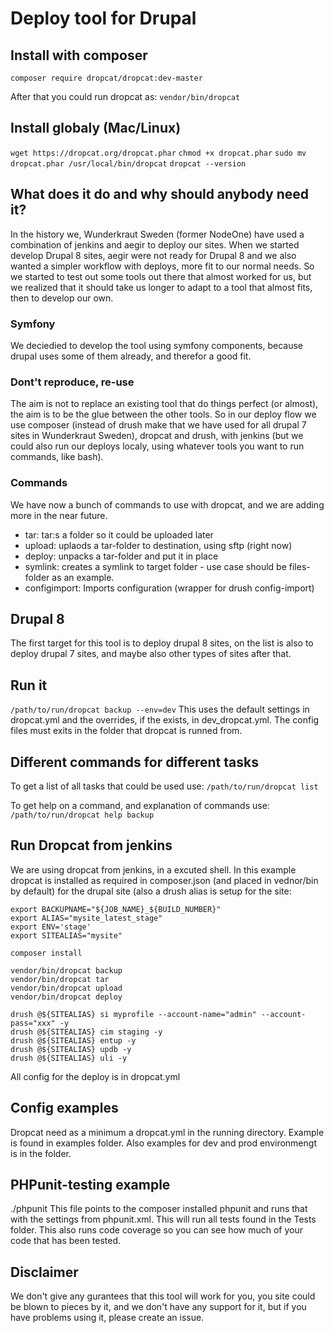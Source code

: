 # Deploy tool for Drupal

## Install with composer
`composer require dropcat/dropcat:dev-master`

After that you could run dropcat as: `vendor/bin/dropcat`

## Install globaly (Mac/Linux)
`wget https://dropcat.org/dropcat.phar`
`chmod +x dropcat.phar`
`sudo mv dropcat.phar /usr/local/bin/dropcat`
`dropcat --version`

## What does it do and why should anybody need it?
In the history we, Wunderkraut Sweden (former NodeOne) have used a combination 
of jenkins and aegir to deploy our sites. When we started develop Drupal 8 
sites, aegir were not ready for Drupal 8 and we also wanted a simpler workflow 
with deploys, more fit to our normal needs. So we started to test out some tools 
out there that almost worked for us, but we realized that it should take us 
longer to adapt to a tool that almost fits, then to develop our own.

### Symfony
We deciedied to develop the tool using symfony components, because drupal uses 
some of them already, and therefor a good fit. 

### Dont't reproduce, re-use
The aim is not to replace an existing tool that do things perfect (or almost), 
the aim is to be the glue between the other tools. So in our deploy flow we use
composer (instead of drush make that we have used for all drupal 7 sites in 
Wunderkraut Sweden), dropcat and drush, with jenkins (but we could also run our
deploys localy, using whatever tools you want to run commands, like bash).

### Commands
We have now a bunch of commands to use with dropcat, and we are adding more in 
the near future.

* tar: tar:s a folder so it could be uploaded later
* upload: uplaods a tar-folder to destination, using sftp (right now)
* deploy: unpacks a tar-folder and put it in place
* symlink: creates a symlink to target folder - use case should be files-folder
as an example.
* configimport: Imports configuration (wrapper for drush config-import)

## Drupal 8
The first target for this tool is to deploy drupal 8 sites, on the list is also 
to deploy drupal 7 sites, and maybe also other types of sites after that.

## Run it
`/path/to/run/dropcat backup --env=dev`
This uses the default settings in dropcat.yml and the overrides, if the exists, 
in dev_dropcat.yml. The config files must exits in the folder that dropcat is
runned from.

## Different commands for different tasks
To get a list of all tasks that could be used use:
`/path/to/run/dropcat list`

To get help on a command, and explanation of commands use:
`/path/to/run/dropcat help backup`


## Run Dropcat from jenkins
We are using dropcat from jenkins, in a excuted shell. In this example dropcat 
is installed as required in composer.json (and placed in vednor/bin by default) 
for the drupal site (also a drush alias is setup for the site:
```
export BACKUPNAME="${JOB_NAME}_${BUILD_NUMBER}"
export ALIAS="mysite_latest_stage"
export ENV='stage'
export SITEALIAS="mysite"

composer install

vendor/bin/dropcat backup
vendor/bin/dropcat tar
vendor/bin/dropcat upload
vendor/bin/dropcat deploy

drush @${SITEALIAS} si myprofile --account-name="admin" --account-pass="xxx" -y
drush @${SITEALIAS} cim staging -y
drush @${SITEALIAS} entup -y
drush @${SITEALIAS} updb -y
drush @${SITEALIAS} uli -y

```
All config for the deploy is in dropcat.yml


## Config examples
Dropcat need as a minimum a dropcat.yml in the running directory. Example is 
found in examples folder. Also examples for dev and prod environmengt is in the folder.


## PHPunit-testing example
./phpunit
This file points to the composer installed phpunit and runs that with
the settings from phpunit.xml. This will run all tests found in the
Tests folder. This also runs code coverage so you can see how much of
your code that has been tested.


## Disclaimer
We don't give any gurantees that this tool will work for you, you site could be
blown to pieces by it, and we don't have any support for it, but if you have 
problems using it, please create an issue.